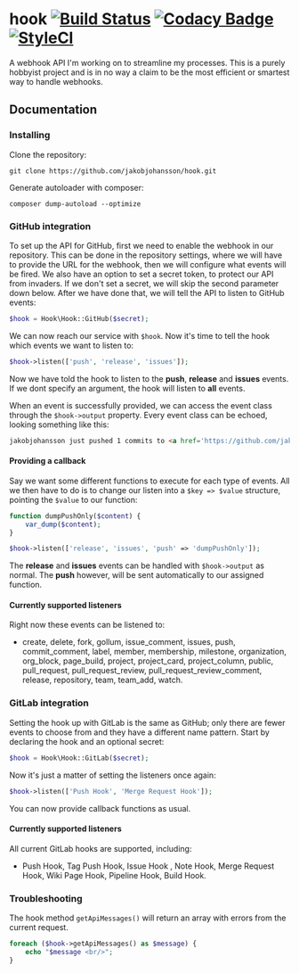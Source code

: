 # hook [![Build Status](https://travis-ci.org/jakobjohansson/hook.svg?branch=master)](https://travis-ci.org/jakobjohansson/hook) [![Codacy Badge](https://api.codacy.com/project/badge/Grade/aec1b5740a6b43bd8754ae2bfad56bc7)](https://www.codacy.com/app/jakobjohansson2/hook?utm_source=github.com&amp;utm_medium=referral&amp;utm_content=jakobjohansson/hook&amp;utm_campaign=Badge_Grade) [![StyleCI](https://styleci.io/repos/83210515/shield?branch=master&style=flat)](https://styleci.io/repos/83210515)

A webhook API I'm working on to streamline my processes. This is a purely hobbyist project and is in no way a claim to be the most efficient or smartest way to handle webhooks.

## Documentation
### Installing
Clone the repository:
```
git clone https://github.com/jakobjohansson/hook.git
```
Generate autoloader with composer:
```
composer dump-autoload --optimize
```

### GitHub integration
To set up the API for GitHub, first we need to enable the webhook in our repository. This can be done in the repository settings, where we will have to provide the URL for the webhook, then we will configure what events will be fired. We also have an option to set a secret token, to protect our API from invaders. If we don't set a secret, we will skip the second parameter down below. After we have done that, we will tell the API to listen to GitHub events:
```php
$hook = Hook\Hook::GitHub($secret);
```
We can now reach our service with `$hook`. Now it's time to tell the hook which events we want to listen to:
```php
$hook->listen(['push', 'release', 'issues']);
```
Now we have told the hook to listen to the **push**, **release** and **issues** events. If we dont specify an argument, the hook will listen to **all** events.

When an event is successfully provided, we can access the event class through the `$hook->output` property. Every event class can be echoed, looking something like this:

```html
jakobjohansson just pushed 1 commits to <a href='https://github.com/jakobjohansson/hook/compare/39d5ea25f9fb...4891054ffb83'>jakobjohansson/hook</a>.
```

#### Providing a callback
Say we want some different functions to execute for each type of events. All we then have to do is to change our listen into a `$key => $value` structure, pointing the `$value` to our function:
```php
function dumpPushOnly($content) {
    var_dump($content);
}

$hook->listen(['release', 'issues', 'push' => 'dumpPushOnly']);
```
The **release** and **issues** events can be handled with `$hook->output` as normal. The **push** however, will be sent automatically to our assigned function.

#### Currently supported listeners
Right now these events can be listened to:
- create, delete, fork, gollum, issue_comment, issues, push, commit_comment, label, member, membership, milestone, organization, org_block, page_build, project, project_card, project_column, public, pull_request, pull_request_review, pull_request_review_comment, release, repository, team, team_add, watch.

### GitLab integration
Setting the hook up with GitLab is the same as GitHub; only there are fewer events to choose from and they have a different name pattern. Start by declaring the hook and an optional secret:
```php
$hook = Hook\Hook::GitLab($secret);
```
Now it's just a matter of setting the listeners once again:
```php
$hook->listen(['Push Hook', 'Merge Request Hook']);
```
You can now provide callback functions as usual.

#### Currently supported listeners
All current GitLab hooks are supported, including:
- Push Hook, Tag Push Hook, Issue Hook , Note Hook, Merge Request Hook, Wiki Page Hook, Pipeline Hook, Build Hook.

### Troubleshooting
The hook method `getApiMessages()` will return an array with errors from the current request.
```php
foreach ($hook->getApiMessages() as $message) {
    echo "$message <br/>";
}
```
